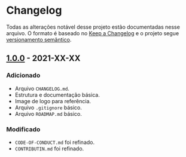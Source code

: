# Changelog

Todas as alterações notável desse projeto estão documentadas nesse arquivo. O formato é baseado no [Keep a Changelog](http://keepachangelog.com/en/1.0.0/) e o projeto segue [versionamento semântico](http://semver.org/spec/v2.0.0.html).

## [1.0.0](https://github.com/practice-uffs/live-streamer/releases/tag/v.1.0.0) - 2021-XX-XX
### Adicionado
- Arquivo `CHANGELOG.md`.
- Estrutura e documentação básica.
- Image de logo para referência.
- Arquivo `.gitignore` básico.
- Arquivo `ROADMAP.md` básico.

### Modificado
- `CODE-OF-CONDUCT.md` foi refinado.
- `CONTRIBUTIN.md` foi refinado.